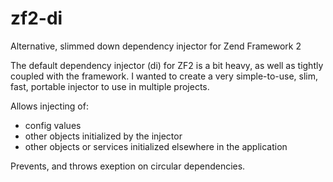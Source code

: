 zf2-di
======

Alternative, slimmed down dependency injector for Zend Framework 2

The default dependency injector (di) for ZF2 is a bit heavy, as well as tightly coupled with the framework. I wanted to create a very simple-to-use, slim, fast, portable injector to use in multiple projects.

Allows injecting of:
   * config values
   * other objects initialized by the injector
   * other objects or services initialized elsewhere in the application

Prevents, and throws exeption on circular dependencies.

